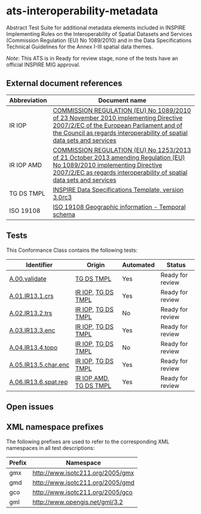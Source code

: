 ats-interoperability-metadata
=============================

Abstract Test Suite for additional metadata elements included in INSPIRE Implementing Rules on the Interoperability of Spatial Datasets and Services (Commission Regulation (EU) No 1089/2010) and in the Data Specifications Technical Guidelines for the Annex I-III spatial data themes.

*Note*: This ATS is in Ready for review stage, none of the tests have an official INSPIRE MIG approval.

## External document references

| Abbreviation | Document name                       |
| ------------ | ----------------------------------- |
| IR IOP <a name="ref_IR_IOP"><a/> | [COMMISSION REGULATION (EU) No 1089/2010 of 23 November 2010 implementing Directive 2007/2/EC of the European Parliament and of the Council as regards interoperability of spatial data sets and services](http://eur-lex.europa.eu/legal-content/EN/TXT/PDF/?uri=OJ:L:2010:323:FULL&from=EN)
| IR IOP AMD <a name="ref_IR_IOP_AMD"></a> | [COMMISSION REGULATION (EU) No 1253/2013 of 21 October 2013 amending Regulation (EU) No 1089/2010 implementing Directive 2007/2/EC as regards interoperability of spatial data sets and services](http://eur-lex.europa.eu/LexUriServ/LexUriServ.do?uri=OJ:L:2013:331:0001:0267:EN:PDF)
| TG DS TMPL <a name="ref_TG_DS_TMPL"></a> | [INSPIRE Data Specifications Template, version 3.0rc3](http://inspire.ec.europa.eu/documents/Data_Specifications/INSPIRE_DataSpecification_Template_v3.0rc3.pdf)
| ISO 19108 <a name="ref_ISO_19108"></a> | [ISO 19108 Geographic information - Temporal schema](http://www.iso.org/iso/catalogue_detail.htm?csnumber=26013)

## Tests

This Conformance Class contains the following tests:

| Identifier                                                        | Origin | Automated | Status   |
| ----------------------------------------------------------------- | ------ | ---------- | -------- |
| [A.00.validate](A.00.validate.md)  	                            | [TG DS TMPL](#ref_TG_DS_IMPL) | Yes | Ready for review  |
| [A.01.IR13.1.crs](A.01.IR13.1.crs.md)                             | [IR IOP](#ref_IR_IOP), [TG DS TMPL](#ref_TG_DS_IMPL)     |  Yes          | Ready for review    |
| [A.02.IR13.2.trs](A.02.IR13.2.trs.md)                             | [IR IOP](#ref_IR_IOP), [TG DS TMPL](#ref_TG_DS_IMPL)     |  No          | Ready for review    |  
| [A.03.IR13.3.enc](A.03.IR13.3.enc.md)                             | [IR IOP](#ref_IR_IOP), [TG DS TMPL](#ref_TG_DS_IMPL)     |  Yes          | Ready for review    |
| [A.04.IR13.4.topo](A.04.IR13.4.topo.md)                           | [IR IOP](#ref_IR_IOP), [TG DS TMPL](#ref_TG_DS_IMPL)     |  No          | Ready for review    |
| [A.05.IR13.5.char.enc](A.05.IR13.5.char.enc.md)                   | [IR IOP](#ref_IR_IOP), [TG DS TMPL](#ref_TG_DS_IMPL)     |  Yes          | Ready for review    |  
| [A.06.IR13.6.spat.rep](A.06.IR13.6.spat.rep.md)                   | [IR IOP AMD](#ref_IR_IOP_AMD), [TG DS TMPL](#ref_TG_DS_IMPL)  | Yes           | Ready for review    |  

## Open issues

## XML namespace prefixes <a name="namespaces"></a>

The following prefixes are used to refer to the corresponding XML namespaces in all test descriptions:

Prefix   | Namespace
-------- | -------------------------------------------------
gmx      | http://www.isotc211.org/2005/gmx
gmd      | http://www.isotc211.org/2005/gmd
gco      | http://www.isotc211.org/2005/gco
gml      | http://www.opengis.net/gml/3.2
